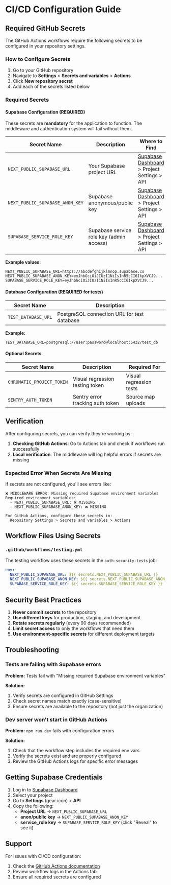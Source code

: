 # CI/CD Configuration Guide

## Required GitHub Secrets

The GitHub Actions workflows require the following secrets to be configured in your repository settings.

### How to Configure Secrets

1. Go to your GitHub repository
2. Navigate to **Settings** > **Secrets and variables** > **Actions**
3. Click **New repository secret**
4. Add each of the secrets listed below

### Required Secrets

#### Supabase Configuration (REQUIRED)

These secrets are **mandatory** for the application to function. The middleware and authentication system will fail without them.

| Secret Name | Description | Where to Find |
|-------------|-------------|---------------|
| `NEXT_PUBLIC_SUPABASE_URL` | Your Supabase project URL | [Supabase Dashboard](https://supabase.com/dashboard) > Project Settings > API |
| `NEXT_PUBLIC_SUPABASE_ANON_KEY` | Supabase anonymous/public key | [Supabase Dashboard](https://supabase.com/dashboard) > Project Settings > API |
| `SUPABASE_SERVICE_ROLE_KEY` | Supabase service role key (admin access) | [Supabase Dashboard](https://supabase.com/dashboard) > Project Settings > API |

**Example values:**
```
NEXT_PUBLIC_SUPABASE_URL=https://abcdefghijklmnop.supabase.co
NEXT_PUBLIC_SUPABASE_ANON_KEY=eyJhbGciOiJIUzI1NiIsInR5cCI6IkpXVCJ9...
SUPABASE_SERVICE_ROLE_KEY=eyJhbGciOiJIUzI1NiIsInR5cCI6IkpXVCJ9...
```

#### Database Configuration (REQUIRED for tests)

| Secret Name | Description |
|-------------|-------------|
| `TEST_DATABASE_URL` | PostgreSQL connection URL for test database |

**Example:**
```
TEST_DATABASE_URL=postgresql://user:password@localhost:5432/test_db
```

#### Optional Secrets

| Secret Name | Description | Required For |
|-------------|-------------|--------------|
| `CHROMATIC_PROJECT_TOKEN` | Visual regression testing token | Visual regression tests |
| `SENTRY_AUTH_TOKEN` | Sentry error tracking auth token | Source map uploads |

## Verification

After configuring secrets, you can verify they're working by:

1. **Checking GitHub Actions**: Go to Actions tab and check if workflows run successfully
2. **Local verification**: The middleware will log helpful errors if secrets are missing

### Expected Error When Secrets Are Missing

If secrets are not configured, you'll see errors like:

```
❌ MIDDLEWARE ERROR: Missing required Supabase environment variables
Required environment variables:
  - NEXT_PUBLIC_SUPABASE_URL: ❌ MISSING
  - NEXT_PUBLIC_SUPABASE_ANON_KEY: ❌ MISSING

For GitHub Actions, configure these secrets in:
  Repository Settings > Secrets and variables > Actions
```

## Workflow Files Using Secrets

### `.github/workflows/testing.yml`

The testing workflow uses these secrets in the `auth-security-tests` job:

```yaml
env:
  NEXT_PUBLIC_SUPABASE_URL: ${{ secrets.NEXT_PUBLIC_SUPABASE_URL }}
  NEXT_PUBLIC_SUPABASE_ANON_KEY: ${{ secrets.NEXT_PUBLIC_SUPABASE_ANON_KEY }}
  SUPABASE_SERVICE_ROLE_KEY: ${{ secrets.SUPABASE_SERVICE_ROLE_KEY }}
```

## Security Best Practices

1. **Never commit secrets** to the repository
2. **Use different keys** for production, staging, and development
3. **Rotate secrets regularly** (every 90 days recommended)
4. **Limit secret access** to only the workflows that need them
5. **Use environment-specific secrets** for different deployment targets

## Troubleshooting

### Tests are failing with Supabase errors

**Problem:** Tests fail with "Missing required Supabase environment variables"

**Solution:**
1. Verify secrets are configured in GitHub Settings
2. Check secret names match exactly (case-sensitive)
3. Ensure secrets are available to the repository (not just the organization)

### Dev server won't start in GitHub Actions

**Problem:** `npm run dev` fails with configuration errors

**Solution:**
1. Check that the workflow step includes the required env vars
2. Verify the secrets exist and are properly configured
3. Review the GitHub Actions logs for specific error messages

## Getting Supabase Credentials

1. Log in to [Supabase Dashboard](https://supabase.com/dashboard)
2. Select your project
3. Go to **Settings** (gear icon) > **API**
4. Copy the following:
   - **Project URL** → `NEXT_PUBLIC_SUPABASE_URL`
   - **anon/public key** → `NEXT_PUBLIC_SUPABASE_ANON_KEY`
   - **service_role key** → `SUPABASE_SERVICE_ROLE_KEY` (click "Reveal" to see it)

## Support

For issues with CI/CD configuration:
1. Check the [GitHub Actions documentation](https://docs.github.com/en/actions/security-guides/encrypted-secrets)
2. Review workflow logs in the Actions tab
3. Ensure all required secrets are configured
